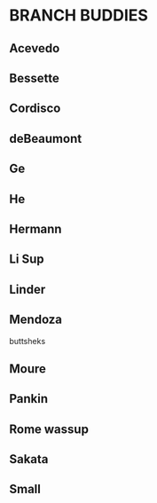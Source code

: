 # BRANCH BUDDIES

## Acevedo

## Bessette

## Cordisco

## deBeaumont

## Ge

## He

## Hermann

## Li Sup

## Linder

## Mendoza

buttsheks

## Moure

## Pankin

## Rome wassup

## Sakata

## Small
